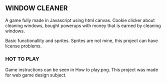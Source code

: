 ## WINDOW CLEANER

A game fully made in Javascript using html canvas. 
Cookie clicker about cleaning windows, bought powerups with money that is earned by cleaning windows. 

Basic functionallity and sprites. Sprites are not mine, this project can have license problems. 

### HOT TO PLAY

Game instructions can be seen in How to play.png. 
This project was made for web game design subject. 
